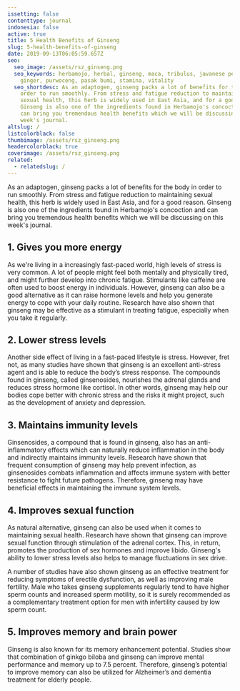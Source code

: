 ```yaml
---
issetting: false
contenttype: journal
indonesia: false
active: true
title: 5 Health Benefits of Ginseng
slug: 5-health-benefits-of-ginseng
date: 2019-09-13T06:05:59.657Z
seo:
  seo_image: /assets/rsz_ginseng.png
  seo_keywords: herbamojo, herbal, ginseng, maca, tribulus, javanese pepper, red
    ginger, purwoceng, pasak bumi, stamina, vitality
  seo_shortdesc: As an adaptogen, ginseng packs a lot of benefits for the body in
    order to run smoothly. From stress and fatigue reduction to maintaining
    sexual health, this herb is widely used in East Asia, and for a good reason.
    Ginseng is also one of the ingredients found in Herbamojo's concoction and
    can bring you tremendous health benefits which we will be discussing on this
    week's journal.
altslug: /
listcolorblack: false
thumbimage: /assets/rsz_ginseng.png
headercolorblack: true
coverimage: /assets/rsz_ginseng.png
related:
  - relatedslug: /
---
```

As an adaptogen, ginseng packs a lot of benefits for the body in order to run smoothly. From stress and fatigue reduction to maintaining sexual health, this herb is widely used in East Asia, and for a good reason. Ginseng is also one of the ingredients found in Herbamojo's concoction and can bring you tremendous health benefits which we will be discussing on this week's journal. 

## 1. Gives you more energy

As we're living in a increasingly fast-paced world, high levels of stress is very common. A lot of people might feel both mentally and physically tired, and might further develop into chronic fatigue. Stimulants like caffeine are often used to boost energy in individuals. However, ginseng can also be a good alternative as it can raise hormone levels and help you generate energy to cope with your daily routine. Research have also shown that ginseng may be effective as a stimulant in treating fatigue, especially when you take it regularly.

## 2. Lower stress levels

Another side effect of living in a fast-paced lifestyle is stress. However, fret not, as many studies have shown that ginseng is an excellent anti-stress agent and is able to reduce the body’s stress response. The compounds found in ginseng, called ginsenosides, nourishes the adrenal glands and reduces stress hormone like cortisol. In other words, ginseng may help our bodies cope better with chronic stress and the risks it might project, such as the development of anxiety and depression.

## 3. Maintains immunity levels

Ginsenosides, a compound that is found in ginseng, also has an anti-inflammatory effects which can naturally reduce inflammation in the body and indirectly maintains immunity levels. Research have shown that frequent consumption of ginseng may help prevent infection, as ginsenosides combats inflammation and affects immune system with better resistance to fight future pathogens. Therefore, ginseng may have beneficial effects in maintaining the immune system levels.

## 4. Improves sexual function

As natural alternative, ginseng can also be used when it comes to maintaining sexual health. Research have shown that ginseng can improve sexual function through stimulation of the adrenal cortex. This, in return, promotes the production of sex hormones and improve libido. Ginseng's ability to lower stress levels also helps to manage fluctuations in sex drive.

A number of studies have also shown ginseng as an effective treatment for reducing symptoms of erectile dysfunction, as well as improving male fertility. Male who takes ginseng supplements regularly tend to have higher sperm counts and increased sperm motility, so it is surely recommended as a complementary treatment option for men with infertility caused by low sperm count.

## 5. Improves memory and brain power

Ginseng is also known for its memory enhancement potential. Studies show that combination of ginkgo biloba and ginseng can improve mental performance and memory up to 7.5 percent. Therefore, ginseng’s potential to improve memory can also be utilized for Alzheimer’s and dementia treatment for elderly people.